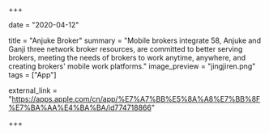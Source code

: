 +++

date = "2020-04-12"

title = "Anjuke Broker"
summary = "Mobile brokers integrate 58, Anjuke and Ganji three network broker resources, are committed to better serving brokers, meeting the needs of brokers to work anytime, anywhere, and creating brokers' mobile work platforms."
image_preview = "jingjiren.png"
tags = ["App"]

external_link = "https://apps.apple.com/cn/app/%E7%A7%BB%E5%8A%A8%E7%BB%8F%E7%BA%AA%E4%BA%BA/id774718866"

+++
